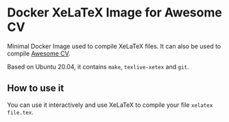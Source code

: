 # Docker XeLaTeX Image for Awesome CV

Minimal Docker Image used to compile XeLaTeX files. It can also be used to compile [Awesome CV](https://github.com/posquit0/Awesome-CV).

Based on Ubuntu 20.04, it contains `make`, `texlive-xetex` and `git`. 

## How to use it

You can use it interactively and use XeLaTeX to compile your file `xelatex file.tex`.